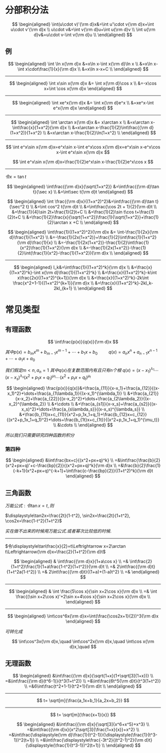 
# 分部积分法

$$
\begin{aligned}
\int(u\cdot v)'{\rm d}x&=\int u'\cdot v{\rm d}x+\int u\cdot v'{\rm d}x \\
u\cdot v&=\int v{\rm d}u+\int u{\rm d}v \\
\int u{\rm d}v&=u\cdot v-\int v{\rm d}u \\
\end{aligned}
$$

## 例

$$
\begin{aligned}
\int \ln x{\rm d}x &=x\ln x-\int x{\rm d}\ln x \\
&=x\ln x-\int x\cdot\frac{1}{x}{\rm d}x \\
&=x\ln x-x+C \\
\end{aligned}
$$

---

$$
\begin{aligned}
\int x\sin x{\rm d}x &= \int x{\rm d}\cos x \\
&=-x\cos x+\int \cos x{\rm d}x
\end{aligned}
$$

---

$$
\begin{aligned}
\int xe^x{\rm d}x &= \int x{\rm d}e^x \\
&=xe^x-\int e^x{\rm d}x 
\end{aligned}
$$

---

$$
\begin{aligned}
\int \arctan x{\rm d}x &= x\arctan x \\
&=x\arctan x-\int\frac{x}{1+x^2}{\rm d}x \\
&=x\arctan x-\frac{1}{2}\int\frac{{\rm d}(1+x^2)}{1+x^2} \\
&=x\arctan x-\frac{1}{2}\ln(1+x^2) \\
\end{aligned}
$$

---

$$
\int e^x\sin x{\rm d}x=e^x\sin x-\int e^x\cos x{\rm d}x=e^x\sin x-e^x\cos x-\int e^x\sin x{\rm d}x
$$

$$
\int e^x\sin x{\rm d}x=\frac{1}{2}e^x\sin x-\frac{1}{2}e^x\cos x
$$

---

$令x=\tan t$

$$
\begin{aligned}
\int\frac{{\rm d}x}{\sqrt{1+x^2}} &=\int\frac{{\rm d}\tan t}{\sec x} \\
&=\int\sec t{\rm d}t
\end{aligned}
$$

$$
\begin{aligned}
\int \frac{{\rm d}x}{(1+x^2)^2}&=\int\frac{{\rm d}\tan t}{\sec^2 t} \\
&=\int cos^2 t{\rm d}t \\
&=\int\frac{\cos 2t + 1}{2}{\rm d}t \\
&=\frac{1}{4}\sin 2t+\frac{1}{2}t+C \\
&=\frac{1}{2}\sin t\cos t+\frac{1}{2}t+C \\
&=\frac{1}{2}\frac{x}{\sqrt{1+x^2}}\frac{1}{\sqrt{1+x^2}}+\frac{1}{2}\arctan x +C \\
\end{aligned}
$$

$$
\begin{aligned}
\int\frac{1}{(1+x^2)^2}{\rm d}x &= \int-\frac{1}{2x}{\rm d}\frac{1}{1+x^2} \\
&=-\frac{1}{2x(1+x^2)}+\frac{1}{2}\int\frac{1}{1+x^2}{\rm d}\frac{1}{x} \\
&=-\frac{1}{2x(1+x^2)}-\frac{1}{2}\int\frac{1}{x^2}\frac{1}{1+x^2}{\rm d}x \\
&=-\frac{1}{2x(1+x^2)}-\frac{1}{2}\int(\frac{1}{x^2}-\frac{1}{1+x^2}){\rm d}x \\
\end{aligned}
$$

---

$$
\begin{aligned}
I_k&=\int\frac{1}{(1+x^2)^k}{\rm d}x \\
&=\frac{x}{(1+x^2)^k}-\int x{\rm d}\frac{1}{(1+x^2)^k} \\
&=\frac{x}{(1+x^2)^k}-k\int x\frac{2x}{(1+x^2)^{k+1}}{\rm d}x \\
&=\frac{x}{(1+x^2)^k}-2k\int \frac{x^2+1-1}{(1+x^2)^{k+1}}{\rm d}x \\
&=\frac{x}{(1+x^2)^k}-2kI_k-2kI_{k+1} \\
\end{aligned}
$$

# 常见类型

## 有理函数

$$
\int\frac{p(x)}{q(x)}{\rm d}x
$$

$其中p(x)=b_mx^m+b_{m-1}x^{m-1}+\cdots+b_1x+b_0$
$\qquad q(x)=a_nx^n+a_{n-1}x^{n-1}+\cdots+a_1x+a_0$

$我们假定m<n, a_n=1$
$其中q(x)在复数范围内有且只有n个根$
$q(x)=(x-x_1)^{\lambda_1}\cdots(x-x_s)^{\lambda_s}(x^2+p_1x+q_1)^{\mu_1}\cdots(x^2+p_tx+q_t)^{\mu_t}$

$$
\begin{aligned}
\frac{p(x)}{q(x)}&=\frac{a_{11}}{x-x_1}+\frac{a_{12}}{(x-x_1)^2}+\dots+\frac{a_{1\lambda_1}}{(x-x_1)^{\lambda_1}} \\
&+\frac{a_{21}}{x-x_2}+\frac{a_{22}}{(x-x_2)^2}+\dots+\frac{a_{2\lambda_2}}{(x-x_2)^{\lambda_2}} \\
&+\cdots \\
&+\frac{a_{s1}}{x-x_s}+\frac{a_{s2}}{(x-x_s)^2}+\dots+\frac{a_{s\lambda_s}}{(x-x_s)^{\lambda_s}} \\
&+\frac{b_{11}x+c_{11}}{x^2+p_1x_1+q_1}+\frac{b_{12}x+c_{12}}{(x^2+p_1x_1+q_1)^2}+\dots+\frac{b_{1t}x+c_{1t}}{(x^2+p_1x_1+q_1)^{\mu_t}} \\
&\cdots \\
\end{aligned}
$$

$所以我们只需要研究四种函数的积分$

### 第四种

$$
\begin{aligned}
&\int\frac{bx+c}{(x^2+px+q)^k} \\
=&\int\frac{\frac{b}{2}(x^2+px+q)'+c-\frac{bp}{2}}{(x^2+px+q)^k}{\rm d}x \\
=&\frac{b}{2}\frac{1}{-k+1}(x^2+px+q)^{-k+1}+\int\frac{c-\frac{bp}{2}}{(1+t^2)^k}{\rm d}t
\end{aligned}
$$

## 三角函数

$万能公式: 令\tan x=t, 则$

$\displaystyle\tan2x=\frac{2t}{1-t^2}, \sin2x=\frac{2t}{1+t^2}, \cos2x=\frac{1-t^2}{1+t^2}$

$实在做不出来的时候用万能公式. 或者幂次比较低的时候.$

---

$令\displaystyle\tan\frac{x}{2}=t\Leftrightarrow x=2\arctan t\Leftrightarrow{\rm d}x=\frac{2}{1+t^2}{\rm d}t$

$$
\begin{aligned}
& \int\frac{{\rm d}x}{1+a\cos x} \\
=& \int\frac{2}{1+t^2}\frac{1}{1+a\frac{1-t^2}{1+t^2}}{\rm d}t \\ 
=& 2\int\frac{{\rm d}t}{1+t^2a(1-t^2)} \\ 
=& 2\int\frac{{\rm d}t}{(1+a)+(1-a)t^2} \\ 
=& 
\end{aligned}
$$

---

$$
\begin{aligned}
& \int \frac{5\cos x}{\sin x+2\cos x}{\rm d}x \\
=& \int \frac{(\sin x+2\cos x)'+2\sin x+4\cos x}{\sin x+2\cos x}{\rm d}x \\
\end{aligned}
$$

---

$$
\begin{aligned}
\int\cos^6x{\rm d}x=\int(\frac{\cos2x+1}{2})^3{\rm d}x    
\end{aligned}
$$

$可转化成$

$$
\int\cos^3x{\rm d}x,\quad  
\int\cos^2x{\rm d}x,\quad  
\int\cos x{\rm d}x,\quad  
$$

## 无理函数

$$
\begin{aligned}
&\int\frac{{\rm d}x}{\sqrt{1+x}(1+\sqrt[3]{1+x})} \\
=&\int\frac{{\rm d}(t^6-1)}{t^3(1+t^2)} \\
=&\int\frac{6t^5{\rm d}t}{t^3(1+t^2)} \\
=&6\int\frac{t^2+1-1}{t^2+1}{\rm d}t \\
\end{aligned}
$$

---

$$
t=
\sqrt[m]{\frac{a_1x+b_1}{a_2x+b_2}}
$$

---

$$
t=
\sqrt[m]{\frac{x+1}{x}}
$$

$$
\begin{aligned}
&\int\frac{{\rm d}x}{\sqrt[3]{x^6+x^5}+x^3} \\
=&\int\frac{{\rm d}x}{x^2\sqrt[3]{\frac{1+x}{x}}+x^2} \\
=&\int\frac{\displaystyle{\rm d}\frac{1}{t^2-1}}{\displaystyle(\frac{1}{t^3-1})^2(t+1)} \\
=&\int\frac{\displaystyle\frac{-3t^2}{(t^2-1)^2}{\rm d}t}{\displaystyle(\frac{1}{t^3-1})^2(t+1)} \\
\end{aligned}
$$
